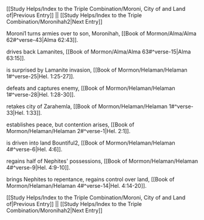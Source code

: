 [[Study Helps/Index to the Triple Combination/Moroni, City of and Land of|Previous Entry]]  ||  [[Study Helps/Index to the Triple Combination/Moronihah2|Next Entry]]

 Moroni1 turns armies over to son, Moronihah, [[Book of Mormon/Alma/Alma 62#^verse-43|Alma 62:43]].

 drives back Lamanites, [[Book of Mormon/Alma/Alma 63#^verse-15|Alma 63:15]].

 is surprised by Lamanite invasion, [[Book of Mormon/Helaman/Helaman 1#^verse-25|Hel. 1:25-27]].

 defeats and captures enemy, [[Book of Mormon/Helaman/Helaman 1#^verse-28|Hel. 1:28-30]].

 retakes city of Zarahemla, [[Book of Mormon/Helaman/Helaman 1#^verse-33|Hel. 1:33]].

 establishes peace, but contention arises, [[Book of Mormon/Helaman/Helaman 2#^verse-1|Hel. 2:1]].

 is driven into land Bountiful2, [[Book of Mormon/Helaman/Helaman 4#^verse-6|Hel. 4:6]].

 regains half of Nephites' possessions, [[Book of Mormon/Helaman/Helaman 4#^verse-9|Hel. 4:9-10]].

 brings Nephites to repentance, regains control over land, [[Book of Mormon/Helaman/Helaman 4#^verse-14|Hel. 4:14-20]].

[[Study Helps/Index to the Triple Combination/Moroni, City of and Land of|Previous Entry]]  ||  [[Study Helps/Index to the Triple Combination/Moronihah2|Next Entry]]